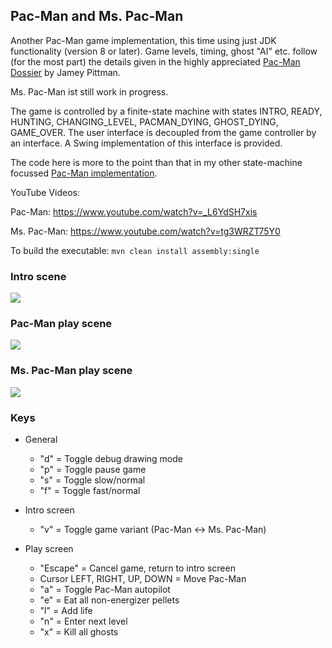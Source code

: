 ## Pac-Man and Ms. Pac-Man

Another Pac-Man game implementation, this time using just JDK functionality (version 8 or later). Game levels, timing, ghost "AI" etc. follow (for the most part) the details given in the highly appreciated [Pac-Man Dossier](https://pacman.holenet.info) by Jamey Pittman.

Ms. Pac-Man ist still work in progress.

The game is controlled by a finite-state machine with states INTRO, READY, HUNTING, CHANGING_LEVEL, PACMAN_DYING, GHOST_DYING, GAME_OVER. The user interface is decoupled from the game controller by an interface. A Swing implementation of this interface is provided.

The code here is more to the point than that in my other state-machine focussed [Pac-Man implementation](https://github.com/armin-reichert/pacman).

YouTube Videos:

Pac-Man: https://www.youtube.com/watch?v=_L6YdSH7xis

Ms. Pac-Man: https://www.youtube.com/watch?v=tg3WRZT75Y0

To build the executable:
```mvn clean install assembly:single```

### Intro scene
<img src="pacman/doc/intro.png">

### Pac-Man play scene
<img src="pacman/doc/playing.png">

### Ms. Pac-Man play scene
<img src="pacman/doc/mspacman_playing.png">

### Keys

- General
  - "d" = Toggle debug drawing mode
  - "p" = Toggle pause game
  - "s" = Toggle slow/normal 
  - "f" = Toggle fast/normal

- Intro screen
  - "v" = Toggle game variant (Pac-Man <-> Ms. Pac-Man)

- Play screen
  - "Escape" = Cancel game, return to intro screen
  - Cursor LEFT, RIGHT, UP, DOWN = Move Pac-Man
  - "a" = Toggle Pac-Man autopilot
  - "e" = Eat all non-energizer pellets
  - "l" = Add life
  - "n" = Enter next level
  - "x" = Kill all ghosts
  
